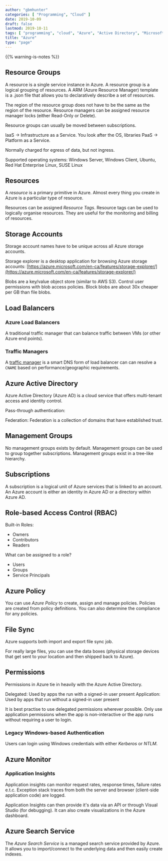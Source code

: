```yaml
---
author: "gbmhunter"
categories: [ "Programming", "Cloud" ]
date: 2019-10-09
draft: false
lastmod: 2019-10-11
tags: [ "programming", "cloud", "Azure", "Active Directory", "Microsoft", "resources", "resource groups", "subscriptions", "tenants", "storage accounts", "load balancers", "RBAC", "file sync" ]
title: "Azure"
type: "page"
---
```


{{% warning-is-notes %}}

## Resource Groups

A resource is a single service instance in Azure. A resource group is a logical grouping of resources. A ARM (Azure Resource Manager) template is a .json file that allows you to declaratively describe a set of resources.

The region of the resource group does not have to be the same as the region of the resource. Resource managers can be assigned resource manager locks (either Read-Only or Delete).

Resource groups can usually be moved between subscriptions.

IaaS -> Infrastructure as a Service. You look after the OS, libraries
PaaS -> Platform as a Service.

Normally charged for egress of data, but not ingress.

Supported operating systems: Windows Server, Windows Client, Ubuntu, Red Hat Enterprise Linux, SUSE Linux

## Resources

A _resource_ is a primary primitive in Azure. Almost every thing you create in Azure is a particular type of resource.

Resources can be assigned _Resource Tags_. Resource tags can be used to logically organise resources. They are useful for the monitoring and billing of resources.

## Storage Accounts

Storage account names have to be unique across all Azure storage accounts.

Storage explorer is a desktop application for browsing Azure storage accounts: [https://azure.microsoft.com/en-ca/features/storage-explorer/](https://azure.microsoft.com/en-ca/features/storage-explorer/)

Blobs are a key/value object store (similar to AWS S3). Control user permissions with blob access policies. Block blobs are about 30x cheaper per GB than file blobs.

## Load Balancers

### Azure Load Balancers

A traditional traffic manager that can balance traffic between VMs (or other Azure end points).

### Traffic Managers

A [traffic manager](https://azure.microsoft.com/en-ca/services/traffic-manager/) is a smart DNS form of load balancer can can resolve a `CNAME` based on performance/geographic requirements.

## Azure Active Directory

Azure Active Directory (Azure AD) is a cloud service that offers multi-tenant access and identity control.

Pass-through authentication: 

Federation: Federation is a collection of domains that have established trust.

## Management Groups

No management groups exists by default. Management groups can be used to group together subscriptions. Management groups exist in a tree-like hierarchy. 

## Subscriptions

A subscription is a logical unit of Azure services that is linked to an account. An Azure account is either an identity in Azure AD or a directory within Azure AD.

## Role-based Access Control (RBAC)

Built-in Roles:

* Owners
* Contributors
* Readers

What can be assigned to a role?

* Users
* Groups
* Service Principals

## Azure Policy

You can use _Azure Policy_ to create, assign and manage policies. Policies are created from policy definitions. You can also determine the compliance for any policies.

## File Sync

Azure supports both import and export file sync job.

For really large files, you can use the data boxes (physical storage devices that get sent to your location and then shipped back to Azure).

## Permissions

Permissions in Azure tie in heavily with the Azure Active Directory.

Delegated: Used by apps the run with a signed-in user present
Application: Used by apps that run without a signed-in user present

It is best practise to use delegated permissions wherever possible. Only use application permissions when the app is non-interactive or the app runs without requiring a user to login.

### Legacy Windows-based Authentication

Users can login using Windows credentials with either _Kerberos_ or _NTLM_.

## Azure Monitor

### Application Insights

Application insights can monitor request rates, response times, failure rates e.t.c. Exception stack traces from both the server and browser (client-side application code) are logged.

Application Insights can then provide it's data via an API or through Visual Studio (for debugging). It can also create visualizations in the Azure dashboard.

## Azure Search Service

The _Azure Search Service_ is a managed search service provided by Azure. It allows you to import/connect to the underlying data and then easily create indexes.
